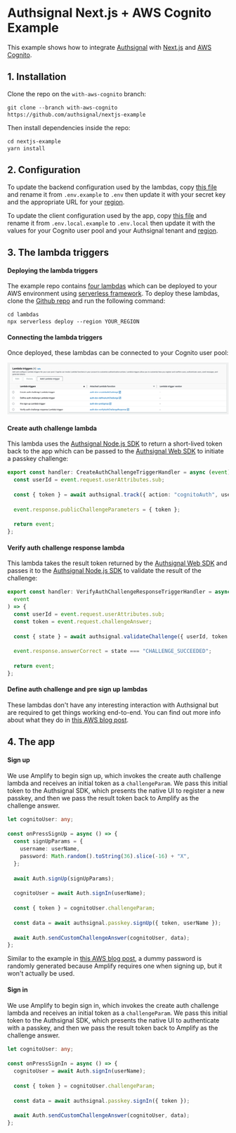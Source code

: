 # Authsignal Next.js + AWS Cognito Example

This example shows how to integrate [Authsignal](https://www.authsignal.com/) with [Next.js](https://nextjs.org/) and [AWS Cognito](https://aws.amazon.com/cognito/).

## 1. Installation

Clone the repo on the `with-aws-cognito` branch:

```
git clone --branch with-aws-cognito https://github.com/authsignal/nextjs-example
```

Then install dependencies inside the repo:

```
cd nextjs-example
yarn install
```

## 2. Configuration

To update the backend configuration used by the lambdas, copy [this file](https://github.com/authsignal/nextjs-example/blob/with-aws-cognito/lambdas/.env.example) and rename it from `.env.example` to `.env` then update it with your secret key and the appropriate URL for your [region](https://docs.authsignal.com/api/server-api#region-selection).

To update the client configuration used by the app, copy [this file](https://github.com/authsignal/nextjs-example/blob/with-aws-cognito/.env.local.example) and rename it from `.env.local.example` to `.env.local` then update it with the values for your Cognito user pool and your Authsignal tenant and [region](https://docs.authsignal.com/api/client-api/overview#region-selection).

## 3. The lambda triggers

#### Deploying the lambda triggers

The example repo contains [four lambdas](https://github.com/authsignal/nextjs-example/blob/with-aws-cognito/lambdas) which can be deployed to your AWS environment using [serverless framework](https://www.serverless.com/).
To deploy these lambdas, clone the [Github repo](https://github.com/authsignal/nextjs-example/tree/with-aws-cognito) and run the following command:

```
cd lambdas
npx serverless deploy --region YOUR_REGION
```

#### Connecting the lambda triggers

Once deployed, these lambdas can be connected to your Cognito user pool:

![AWS Cognito triggers!](/cognito-triggers.png "AWS Cognito triggers")

#### Create auth challenge lambda

This lambda uses the [Authsignal Node.js SDK](https://docs.authsignal.com/sdks/server/node) to return a short-lived token back to the app which can be passed to the [Authsignal Web SDK](https://docs.authsignal.com/sdks/client/browser-sdk) to initiate a passkey challenge:

```ts
export const handler: CreateAuthChallengeTriggerHandler = async (event) => {
  const userId = event.request.userAttributes.sub;

  const { token } = await authsignal.track({ action: "cognitoAuth", userId });

  event.response.publicChallengeParameters = { token };

  return event;
};
```

#### Verify auth challenge response lambda

This lambda takes the result token returned by the [Authsignal Web SDK](https://docs.authsignal.com/sdks/client/browser-sdk) and passes it to the [Authsignal Node.js SDK](https://docs.authsignal.com/sdks/server/node) to validate the result of the challenge:

```ts
export const handler: VerifyAuthChallengeResponseTriggerHandler = async (
  event
) => {
  const userId = event.request.userAttributes.sub;
  const token = event.request.challengeAnswer;

  const { state } = await authsignal.validateChallenge({ userId, token });

  event.response.answerCorrect = state === "CHALLENGE_SUCCEEDED";

  return event;
};
```

#### Define auth challenge and pre sign up lambdas

These lambdas don't have any interesting interaction with Authsignal but are required to get things working end-to-end. You can find out more info about what they do in [this AWS blog post](https://aws.amazon.com/blogs/mobile/implementing-passwordless-email-authentication-with-amazon-cognito/).

## 4. The app

#### Sign up

We use Amplify to begin sign up, which invokes the create auth challenge lambda and receives an initial token as a `challengeParam`.
We pass this initial token to the Authsignal SDK, which presents the native UI to register a new passkey, and then we pass the result token back to Amplify as the challenge answer.

```ts
let cognitoUser: any;

const onPressSignUp = async () => {
  const signUpParams = {
    username: userName,
    password: Math.random().toString(36).slice(-16) + "X",
  };

  await Auth.signUp(signUpParams);

  cognitoUser = await Auth.signIn(userName);

  const { token } = cognitoUser.challengeParam;

  const data = await authsignal.passkey.signUp({ token, userName });

  await Auth.sendCustomChallengeAnswer(cognitoUser, data);
};
```

Similar to the example in [this AWS blog post](https://aws.amazon.com/blogs/mobile/implementing-passwordless-email-authentication-with-amazon-cognito/), a dummy password is randomly generated because Amplify requires one when signing up, but it won't actually be used.

#### Sign in

We use Amplify to begin sign in, which invokes the create auth challenge lambda and receives an initial token as a `challengeParam`.
We pass this initial token to the Authsignal SDK, which presents the native UI to authenticate with a passkey, and then we pass the result token back to Amplify as the challenge answer.

```ts
let cognitoUser: any;

const onPressSignIn = async () => {
  cognitoUser = await Auth.signIn(userName);

  const { token } = cognitoUser.challengeParam;

  const data = await authsignal.passkey.signIn({ token });

  await Auth.sendCustomChallengeAnswer(cognitoUser, data);
};
```
